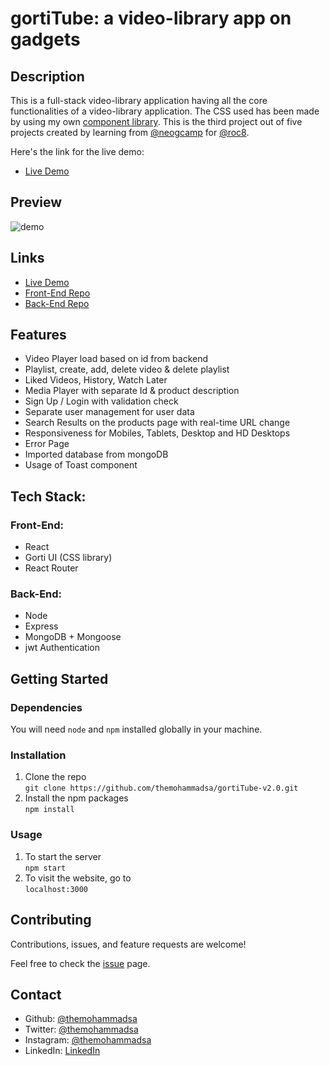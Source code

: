 
# gortiTube: a video-library app on gadgets

## Description 
This is a full-stack video-library application having all the core functionalities of a video-library application. The CSS used has been made by using my own [component library](https://gorti.netlify.app/).
This is the third project out of five projects created by learning from [@neogcamp](https://neog.camp/) for [@roc8](https://www.roc8.careers/).

Here's the link for the live demo:
- [Live Demo](https://gortitube.netlify.app/)

## Preview 

![demo](/demo.gif)

## Links

- [Live Demo](https://gortitube.netlify.app/)
- [Front-End Repo](https://github.com/themohammadsa/gortiTube-v2.0)
- [Back-End Repo](https://github.com/themohammadsa/gortiTube-backend)

## Features

- Video Player load based on id from backend
- Playlist, create, add, delete video & delete playlist
- Liked Videos, History, Watch Later
- Media Player with separate Id & product description
- Sign Up / Login with validation check
- Separate user management for user data
- Search Results on the products page with real-time URL change
- Responsiveness for Mobiles, Tablets, Desktop and HD Desktops
- Error Page 
- Imported database from mongoDB
- Usage of Toast component

## Tech Stack:
### Front-End:

- React 
- Gorti UI (CSS library)
- React Router

### Back-End:

- Node
- Express
- MongoDB + Mongoose
- jwt Authentication 



## Getting Started
### Dependencies
You will need `node` and `npm` installed globally in your machine.

### Installation
1. Clone the repo  
```git clone https://github.com/themohammadsa/gortiTube-v2.0.git```
2. Install the npm packages  
```npm install```

### Usage
1. To start the server  
```npm start```
2. To visit the website, go to  
```localhost:3000```

## Contributing

Contributions, issues, and feature requests are welcome!   

Feel free to check the [issue](https://github.com/themohammadsa/gortiTube-v2.0/issues/2) page.


## Contact

- Github: [@themohammadsa](https://github.com/themohammadsa)
- Twitter: [@themohammadsa](https://twitter.com/themohammadsa)
- Instagram: [@themohammadsa](https://www.instagram.com/themohammadsa/)
- LinkedIn: [LinkedIn](https://www.linkedin.com/in/themohammadsa/)
